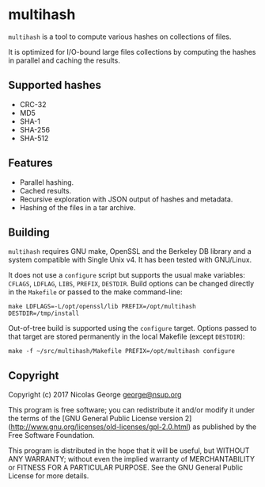 multihash
=========

`multihash` is a tool to compute various hashes on collections of files.

It is optimized for I/O-bound large files collections by computing the
hashes in parallel and caching the results.

Supported hashes
----------------

* CRC-32
* MD5
* SHA-1
* SHA-256
* SHA-512

Features
--------

* Parallel hashing.
* Cached results.
* Recursive exploration with JSON output of hashes and metadata.
* Hashing of the files in a tar archive.

Building
--------

`multihash` requires GNU make, OpenSSL and the Berkeley DB library and a
system compatible with Single Unix v4. It has been tested with GNU/Linux.

It does not use a `configure` script but supports the usual make variables:
`CFLAGS`, `LDFLAG`, `LIBS`, `PREFIX`, `DESTDIR`. Build options can be
changed directly in the `Makefile` or passed to the make command-line:

```
make LDFLAGS=-L/opt/openssl/lib PREFIX=/opt/multihash DESTDIR=/tmp/install
```

Out-of-tree build is supported using the `configure` target. Options passed
to that target are stored permanently in the local Makefile (except
`DESTDIR`):

```
make -f ~/src/multihash/Makefile PREFIX=/opt/multihash configure
```

Copyright
---------

Copyright (c) 2017 Nicolas George <george@nsup.org>

This program is free software; you can redistribute it and/or modify it
under the terms of the [GNU General Public License version 2]
(http://www.gnu.org/licenses/old-licenses/gpl-2.0.html)
as published
by the Free Software Foundation.

This program is distributed in the hope that it will be useful, but
WITHOUT ANY WARRANTY; without even the implied warranty of
MERCHANTABILITY or FITNESS FOR A PARTICULAR PURPOSE.
See the GNU General Public License for more details.
